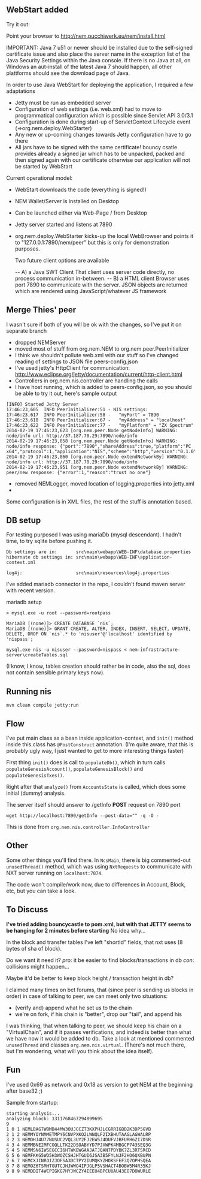 WebStart added
--------------
Try it out:

Point your browser to http://nem.pucchiwerk.eu/nem/install.html

IMPORTANT: Java 7 u51 or newer should be installed due to the self-signed certificate issue
and also place the server name in the exception list of the Java Security Settings within the Java console.
If there is no Java at all, on Windows an aut-install of the latest Java 7 should happen, all other plattforms should see the
download page of Java.

In order to use Java WebStart for deploying the application, I required a few adaptations

- Jetty must be run as embedded server
- Configuration of web settings (i.e. web.xml) had to move to programmatical configuration
  which is possible since Servlet API 3.0/3.1
- Configuration is done during start-up of ServletContext Lifecycle event (=>org.nem.deploy.WebStarter)
- Any new or up-coming changes towards Jetty configuration have to go there
- All jars have to be signed with the same certificate!
  bouncy csatle provides already a signed jar which has to be unpacked, packed and then signed again with our certificate
  otherwise our application will not be started by WebStart

Current operational model:

- WebStart downloads the code (everything is signed!)
- NEM Wallet/Server is installed on Desktop
- Can be launched either via Web-Page / from Desktop
- Jetty server started and listens at 7890
- org.nem.deploy.WebStarter kicks-up the local WebBrowser and points it to "127.0.0.1:7890/nem/peer"
  but this is only for demonstration purposes. 
  
  Two future client options are available
  
  -- A) a Java SWT Client
     That client uses server code directly, no process communication in-between.
  -- B) a HTML client
     Browser uses port 7890 to communicate with the server. 
     JSON objects are returned which are rendered using JavaScript/whatever JS framework  

Merge Thies' peer
-----------------

I wasn't sure if both of you will be ok with the changes, so I've put it on separate branch

* dropped NEMServer
* moved most of stuff from org.nem.NEM to org.nem.peer.PeerInitializer
* I think we shouldn't pollute web.xml with our stuff so I've changed reading of settings to JSON file peers-config.json
* I've used jetty's HttpClient for communication: http://www.eclipse.org/jetty/documentation/current/http-client.html
* Controllers in org.nem.nis.controller are handling the calls
* I have host running, which is added to peers-config.json, so you should be able to try it out, here's sample output
```
[INFO] Started Jetty Server
17:46:23,605  INFO PeerInitializer:51 - NIS settings:
17:46:23,617  INFO PeerInitializer:58 -   "myPort" = 7890
17:46:23,618  INFO PeerInitializer:67 -   "myAddress" = "localhost"
17:46:23,622  INFO PeerInitializer:77 -   "myPlatform" = "ZX Spectrum"
2014-02-19 17:46:23,623 [org.nem.peer.Node getNodeInfo] WARNING: node/info url: http://37.187.70.29:7890/node/info
2014-02-19 17:46:23,858 [org.nem.peer.Node getNodeInfo] WARNING: node/info response: {"port":"7890","shareAddress":true,"platform":"PC x64","protocol":1,"application":"NIS","scheme":"http","version":"0.1.0"}
2014-02-19 17:46:23,860 [org.nem.peer.Node extendNetworkBy] WARNING: node/info url: http://37.187.70.29:7890/node/info
2014-02-19 17:46:23,951 [org.nem.peer.Node extendNetworkBy] WARNING: peer/new response: {"error":1,"reason":"trust no one"}
```

* removed NEMLogger, moved location of logging.properties into jetty.xml
* 

Some configuration is in XML files, the rest of the stuff is annotation based.


DB setup
--------

For testing purposed I was using mariaDb (mysql descendant). I hadn't time, to try sqlite before pushing it.
```
Db settings are in:       src\main\webapp\WEB-INF\database.properties
hibernate db settings in: src\main\webapp\WEB-INF\application-context.xml

log4j:                    src\main\resources\log4j.properties
```

I've added mariadb connector in the repo, I couldn't found maven server with recent version.

mariadb setup
```
> mysql.exe -u root --password=rootpass

MariaDB [(none)]> CREATE DATABASE `nis`;
MariaDB [(none)]> GRANT CREATE, ALTER, INDEX, INSERT, SELECT, UPDATE, DELETE, DROP ON `nis`.* to 'nisuser'@'localhost' identified by 'nispass';

mysql.exe nis -u nisuser --password=nispass < nem-infrastracture-server\createTables.sql
```
(I know, I know, tables creation should rather be in code,
 also the sql, does not contain sensible primary keys now).


Running nis
-----------

```
mvn clean compile jetty:run
```

Flow
----

I've put main class as a bean inside application-context, and `init()` method inside this class has `@PostConstruct` annotation.
(I'm quite aware, that this is probably ugly way, I just wanted to get to more interesting things faster)

First thing `init()` does is call to `populateDb()`, which in turn calls `populateGenesisAccount()`, `populateGenesisBlock()` and `populateGenesisTxes()`.

Right after that `analyze()` from `AccountsState` is called, which does some initial (dummy) analysis.


The server itself should answer to /getInfo **POST** request on 7890 port
```
wget http://localhost:7890/getInfo --post-data="" -q -O -
```

This is done from `org.nem.nis.controller.InfoController`

Other
-----

Some other things you'll find there.
In `NcsMain`, there is big commented-out `unusedThread()` method, which was using
`NxtRequests` to communicate with NXT server running on `localhost:7874`.

The code won't compile/work now, due to differences in Account, Block, etc,
but you can take a look.


To Discuss
----------

**I've tried adding bouncycastle to pom.xml, but with that JETTY seems to be hanging for 2 minutes before starting**
No idea why...


In the block and transfer tables I've left "shortId" fields, that nxt uses (8 bytes of sha of block).

Do we want it need it?
*pro*: it be easier to find blocks/transactions in db
*con*: collisions might happen...

Maybe it'd be better to keep block height / transaction height in db?


I claimed many times on bct forums, that (since peer is sending us blocks in order)
in case of talking to peer, we can meet only two situations:
 * (verify and) append what he set us to the chain
 * we're on fork, if his chain is "better", drop our "tail", and append his

I was thinking, that when talking to peer, we should keep his chain on
a "VirtualChain", and if it passes verifications, and indeed is better than what we have now
it would be added to db.
Take a look at mentioned commented `unusedThread` and classes `org.nem.nis.virtual`.
(There's not much there, but I'm wondering, what will you think about the idea itself).


Fun
---

I've used 0x69 as network and 0x18 as version to get NEM at the beginning after base32 ;)

Sample from startup:
```
starting analysis...
analyzing block: 1311768467294899695
9
1 0 1 NEMLBAG7WBMB44MW3OUJCCZT3KXPHJLCGRRIGBD2K3DP5GVB
2 1 2 NEMMYOYNMMETMPY6CNVPXKO2LWNQLF2IXBHUTAAGLAGWALRP
3 2 3 NEMDHJ4U77NUSUC2VQL3UY2FJ2EW5J4DUFVJBFURH6ZI7DSR
4 3 4 NEMMBNE2MFCOQLLTK22DSOABYYD7PJXWPK4MBGCP743SEQ3G
5 4 5 NEMMSN6IWSEGCCI6HTWKEWGAAJATJQAN7PDYBK7ZL3RT5RCD
6 5 6 NEMFKKG5WD5H3WOZCSHJHTGUI6JSA3B5FYLNJF2HO6QXBUPN
7 6 7 NEMCXJINROIZJOFSA3DCTPY2IUMQKYZHOKSFEF3Q7OPHSQEA
8 7 8 NEMOZ6TSMHTGUTCJHJWWO4IPJGLP5VSHACT4BOBW5M4R35KJ
9 8 9 NEMDDIT4WCPIGKG7HYJWCZY4EEEU4BPCUUAU43EO7DOWURLE
```

